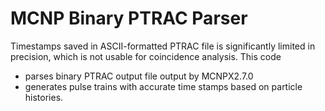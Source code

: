 # MCNP Binary PTRAC Parser
Timestamps saved in ASCII-formatted PTRAC file is significantly limited in precision, which is not usable for coincidence analysis. This code 
- parses binary PTRAC output file output by MCNPX2.7.0
- generates pulse trains with accurate time stamps based on particle histories.